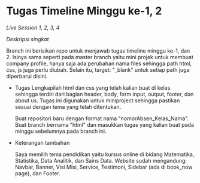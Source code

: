 # Tugas Timeline Minggu ke-1, 2

_Live Session 1, 2, 3, 4_

_Deskripsi singkat_

Branch ini berisikan repo untuk menjawab tugas timeline minggu ke-1, dan 2. Isinya sama seperti pada master branch yaitu mini projek untuk membuat company profile, hanya saja ada perubahan nama files sehingga path html, css, js juga perlu diubah. Selain itu, target: "_blank" untuk setiap path juga diperbarui disini.

* Tugas
  Lengkapilah html dan css yang telah kalian buat di kelas. sehingga terdiri dari bagian header, body, form input, output, footer, dan about us. Tugas ini digunakan    untuk miniproject sehingga pastikan sesuai dengan tema yang telah ditentukan.
  
  Buat repositori baru dengan format nama "nomorAbsen_Kelas_Nama". Buat branch bernama "html" dan masukkan tugas yang kalian buat pada minggu sebelumnya pada branch ini.

* Keterangan tambahan

  Saya memilih tema pendidikan yaitu kursus online di bidang Matematika, Statistika, Data Analitik, dan Sains Data. Website sudah mengandung: Navbar, Banner, Visi Misi, Service, Testimoni, Sidebar (ada di book_now page), dan Footer.
